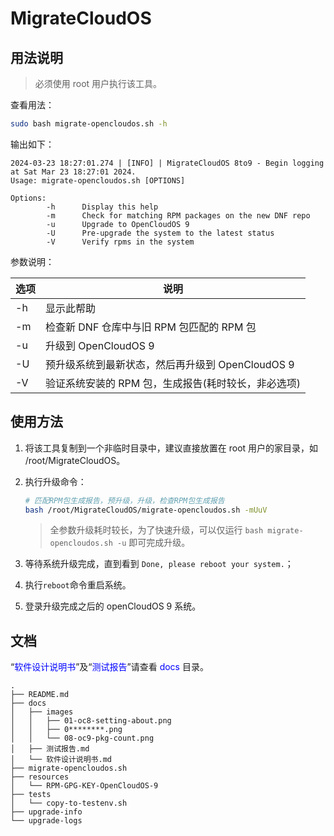 # MigrateCloudOS

## 用法说明

> 必须使用 root 用户执行该工具。

查看用法：

```bash
sudo bash migrate-opencloudos.sh -h
```

输出如下：

```log
2024-03-23 18:27:01.274 | [INFO] | MigrateCloudOS 8to9 - Begin logging at Sat Mar 23 18:27:01 2024.
Usage: migrate-opencloudos.sh [OPTIONS]

Options:
        -h      Display this help
        -m      Check for matching RPM packages on the new DNF repo
        -u      Upgrade to OpenCloudOS 9
        -U      Pre-upgrade the system to the latest status
        -V      Verify rpms in the system
```

参数说明：

| 选项 | 说明                                                |
| ---- | --------------------------------------------------- |
| -h   | 显示此帮助                                          |
| -m   | 检查新 DNF 仓库中与旧 RPM 包匹配的 RPM 包           |
| -u   | 升级到 OpenCloudOS 9                                |
| -U   | 预升级系统到最新状态，然后再升级到 OpenCloudOS 9    |
| -V   | 验证系统安装的 RPM 包，生成报告(耗时较长，非必选项) |

## 使用方法

1. 将该工具复制到一个非临时目录中，建议直接放置在 root 用户的家目录，如 /root/MigrateCloudOS。
2. 执行升级命令：

   ```bash
   # 匹配RPM包生成报告，预升级，升级，检查RPM包生成报告
   bash /root/MigrateCloudOS/migrate-opencloudos.sh -mUuV
   ```

   > 全参数升级耗时较长，为了快速升级，可以仅运行 `bash migrate-opencloudos.sh -u` 即可完成升级。

3. 等待系统升级完成，直到看到 `Done, please reboot your system.`；
4. 执行`reboot`命令重启系统。
5. 登录升级完成之后的 openCloudOS 9 系统。

## 文档

“<span style=color:blue>软件设计说明书</span>”及“<span style=color:blue>测试报告</span>”请查看 <span style=color:blue>docs</span> 目录。

```log
.
├── README.md
├── docs
│   ├── images
│   │   ├── 01-oc8-setting-about.png
│   │   ├── 0********.png
│   │   └── 08-oc9-pkg-count.png
│   ├── 测试报告.md
│   └── 软件设计说明书.md
├── migrate-opencloudos.sh
├── resources
│   └── RPM-GPG-KEY-OpenCloudOS-9
├── tests
│   └── copy-to-testenv.sh
├── upgrade-info
└── upgrade-logs
```
